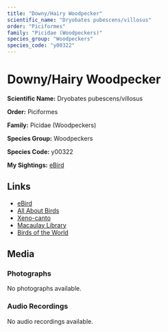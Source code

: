 ```yaml
---
title: "Downy/Hairy Woodpecker"
scientific_name: "Dryobates pubescens/villosus"
order: "Piciformes"
family: "Picidae (Woodpeckers)"
species_group: "Woodpeckers"
species_code: "y00322"
---
```


# Downy/Hairy Woodpecker

**Scientific Name:** Dryobates pubescens/villosus

**Order:** Piciformes

**Family:** Picidae (Woodpeckers)

**Species Group:** Woodpeckers

**Species Code:** y00322

**My Sightings:** [eBird](https://ebird.org/lifelist?r=world&time=life&spp=y00322)

## Links
* [eBird](https://ebird.org/species/y00322) 
* [All About Birds](https://www.allaboutbirds.org/guide/y00322) 
* [Xeno-canto](https://www.xeno-canto.org/species/y00322) 
* [Macaulay Library](https://search.macaulaylibrary.org/catalog?taxonCode=y00322&sort=rating_rank_desc)
* [Birds of the World](https://birdsoftheworld.org/bow/species/y00322)

## Media
### Photographs
No photographs available.

### Audio Recordings
No audio recordings available.
